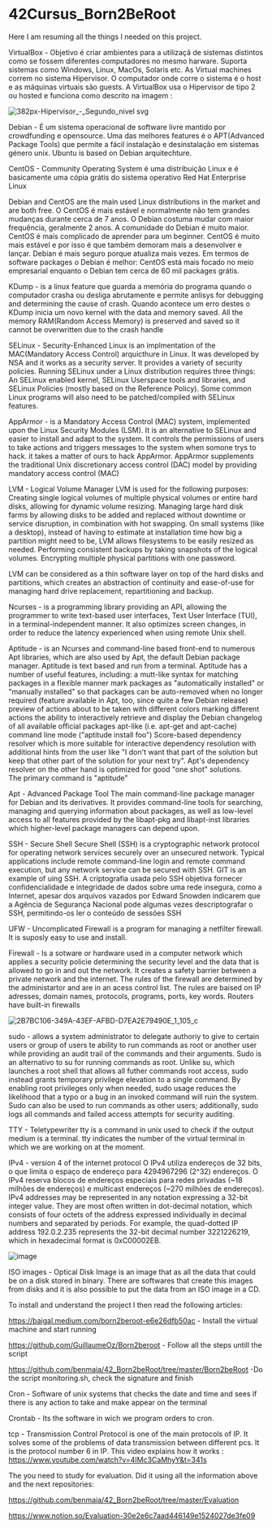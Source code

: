 # 42Cursus_Born2BeRoot

Here I am resuming all the things I needed on this project.


  VirtualBox - Objetivo é criar ambientes para a utilizaçã de sistemas distintos como se fossem diferentes computadores no mesmo harware. Suporta sistemas como Windows, Linux, MacOs, Solaris etc.
As Virtual machines correm no sistema Hipervisor. O computador onde corre o sistema é o host e as máquinas virtuais são guests. A VirtualBox usa o Hipervisor de tipo 2 ou hosted e funciona como descrito na imagem :

![382px-Hipervisor_-_Segundo_nivel svg](https://user-images.githubusercontent.com/56501818/152022870-dc39c6cf-2ac9-401e-b7c5-4d6c2852bea0.png)

  Debian - É um sistema operacional de software livre mantido por crowdfunding e opensource. Uma das melhores features é o APT(Advanced Package Tools) que permite a fácil instalação e desinstalação em sistemas género unix. Ubuntu is based on Debian arquitechture.

  CentOS - Community Operating System é uma distribuição Linux e é basicamente uma cópia grátis do sistema operativo Red Hat Enterprise Linux
 
Debian and CentOS are the main used Linux distributions in the market and are both free. O CentOS é mais estável e normalmente não tem grandes mudanças durante cerca de 7 anos. O Debian costuma mudar com maior frequência, geralmente 2 anos. A comunidade do Debian é muito maior. CentOS é mais complicado de aprender para um beginner. CentOS é muito mais estável e por isso é que também demoram mais a desenvolver e lançar. Debian é mais seguro porque atualiza mais vezes. Em termos de software packages o Debian é melhor: CentOS está mais focado no meio empresarial enquanto o Debian tem cerca de 60 mil packages grátis. 
   
  KDump - is a linux feature que guarda a memória do programa quando o computador crasha ou desliga abrutamente e permite anlisys for debugging and determining the cause of crash. Quando acontece um erro destes o KDump inicia um novo kernel with the data and memory saved. All the memory RAM(Random Access Memory) is preserved and saved so it cannot be overwritten due to the crash handle 
  
  SELinux - Security-Enhanced Linux is an implmentation of the MAC(Mandatory Access Control) arquicthure in Linux. It was developed by NSA and it works as a security server. It provides a variety of security policies. Running SELinux under a Linux distribution requires three things: An SELinux enabled kernel, SELinux Userspace tools and libraries, and SELinux Policies (mostly based on the Reference Policy). Some common Linux programs will also need to be patched/compiled with SELinux features.
  
  AppArmor - is a Mandatory Access Control (MAC) system, implemented upon the Linux Security Modules (LSM). It is an alternative to SELinux and easier to install and adapt to the system. It controls the permissions of users to take actions and triggers messages to the system when somone trys to hack. it takes a matter of ours to hack AppArmor. AppArmor supplements the traditional Unix discretionary access control (DAC) model by providing mandatory access control (MAC)
  
  LVM - Logical Volume Manager
  LVM is used for the following purposes:
    Creating single logical volumes of multiple physical volumes or entire hard disks, allowing for dynamic volume resizing.
    Managing large hard disk farms by allowing disks to be added and replaced without downtime or service disruption, in combination with hot swapping.
    On small systems (like a desktop), instead of having to estimate at installation time how big a partition might need to be, LVM allows filesystems to be easily resized as needed.
    Performing consistent backups by taking snapshots of the logical volumes.
    Encrypting multiple physical partitions with one password.

LVM can be considered as a thin software layer on top of the hard disks and partitions, which creates an abstraction of continuity and ease-of-use for managing hard drive replacement, repartitioning and backup.
  
  Ncurses - is a programming library providing an API, allowing the programmer to write text-based user interfaces, Text User Interface (TUI), in a terminal-independent manner. It also optimizes screen changes, in order to reduce the latency experienced when using remote Unix shell.
  
  Aptitude - is an Ncurses and command-line based front-end to numerous Apt libraries, which are also used by Apt, the default Debian package manager. Aptitude is text based and run from a terminal.
  Aptitude has a number of useful features, including:
    a mutt-like syntax for matching packages in a flexible manner
    mark packages as "automatically installed" or "manually installed" so that packages can be auto-removed when no longer required (feature available in Apt,    too,   since quite a few Debian release)
    preview of actions about to be taken with different colors marking different actions
    the ability to interactively retrieve and display the Debian changelog of all available official packages
apt-like (i.e. apt-get and apt-cache) command line mode ("aptitude install foo")
    Score-based dependency resolver which is more suitable for interactive dependency resolution with additional hints from the user like "I don't want that part of the solution but keep that other part of the solution for your next try". Apt's dependency resolver on the other hand is optimized for good "one shot" solutions.  
    The primary command is "aptitude"
  
  Apt - Advanced Package Tool
    The main command-line package manager for Debian and its derivatives. It provides command-line tools for searching, managing and querying information about packages, as well as low-level access to all features provided by the libapt-pkg and libapt-inst libraries which higher-level package managers can depend upon.
  
  SSH - Secure Shell
    Secure Shell (SSH) is a cryptographic network protocol for operating network services securely over an unsecured network. Typical applications include remote command-line login and remote command execution, but any network service can be secured with SSH. GIT is an example of uing SSH.
    A criptografia usada pelo SSH objetiva fornecer confidencialidade e integridade de dados sobre uma rede insegura, como a Internet, apesar dos arquivos vazados por Edward Snowden indicarem que a Agência de Segurança Nacional pode algumas vezes descriptografar o SSH, permitindo-os ler o conteúdo de sessões SSH
  
  UFW - Uncomplicated Firewall is a program for managing a netfilter firewall. It is suposly easy to use and install.
  
  Firewall - Is a sotware or hardware used in a computer network which applies a security policie determining the security level and the data that is allowed to go in and out the network. It creates a safety barrier between a private network and the internet.
  The rules of the firewall are determined by the administartor and are in an acess control list. The rules are baised on IP adresses, domain names, protocols, programs, ports, key words.
  Routers have built-in firewalls
  
  ![2B7BC106-349A-43EF-AFBD-D7EA2E79490E_1_105_c](https://user-images.githubusercontent.com/56501818/152540984-fd36ae4f-04f7-48ef-bfd9-8afd7b0ed25f.jpeg)

 

  sudo - allows a system administrator to delegate authoriy to give to certain users or group of users te ability to run commands as root or another user while providing an audit trail of the commands and their arguments. Sudo is an alternativo to su for running commands as root. Unlike su, which launches a root shell that allows all futher commands root access, sudo instead grants temporary privilege elevation to a single command. By enabling root privileges only when needed, sudo usage reduces the likelihood that a typo or a bug in an invoked command will ruin the system.
  Sudo can also be used to run commands as other users; additionally, sudo logs all commands and failed access attempts for security auditing.
  
  TTY - Teletypewriter
  tty is a command in unix used to check if the output medium is a terminal.
  tty indicates the number of the virtual terminal in which we are working on at the moment.
  
  
  IPv4 - version 4 of the internet protocol 
  O IPv4 utiliza endereços de 32 bits, o que limita o espaço de endereço para 4294967296 (2^32) endereços.
  O IPv4 reserva blocos de endereços especiais para redes privadas (~18 milhões de endereços) e multicast endereços (~270 milhões de endereços).
  IPv4 addresses may be represented in any notation expressing a 32-bit integer value. They are most often written in dot-decimal notation, which consists of four octets of the address expressed individually in decimal numbers and separated by periods.
  For example, the quad-dotted IP address 192.0.2.235 represents the 32-bit decimal number 3221226219, which in hexadecimal format is 0xC00002EB.
  
  ![image](https://user-images.githubusercontent.com/56501818/152559348-d52f5c3e-e009-4c66-9106-2b8484f49939.png)

  ISO images - Optical Disk Image is an image that as all the data that could be on a disk stored in binary. There are softwares that create this images from disks and it is also possible to put the data from an ISO image in a CD.
  
  
  To install and understand the project I then read the following articles:
  
  https://baigal.medium.com/born2beroot-e6e26dfb50ac  - Install the virtual machine and start running
  
  https://github.com/GuillaumeOz/Born2beroot          - Follow all the steps untill the script
  
  https://github.com/benmaia/42_Born2beRoot/tree/master/Born2beRoot   -Do the script monitoring.sh, check the signature and finish


Cron - Software of unix systems that checks the date and time and sees if there is any action to take and make appear on the terminal

Crontab - Its the software in wich we program orders to cron.

tcp - Transmission Control Protocol is one of the main protocols of IP. It solves some of the problems of data transmission between different pcs. It is the protocol number 6 in IP.
This video explains how it works : https://www.youtube.com/watch?v=4IMc3CaMhyY&t=341s

The you need to study for evaluation.
Did it using all the information above and the next repositories:

https://github.com/benmaia/42_Born2beRoot/tree/master/Evaluation

https://www.notion.so/Evaluation-30e2e6c7aad446149e1524027de3fe09


